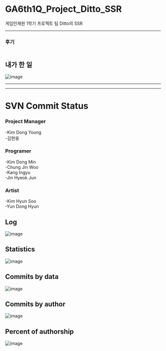 # GA6th1Q_Project_Ditto_SSR
게임인재원 1학기 프로젝트 팀 Ditto의 SSR 

---

### 후기

```

```
## 내가 한 일
![image](https://github.com/ihaha424/GA6th1Q_Project_Ditto_SSR/assets/70957529/7d5139da-9028-40ae-8331-968b0fbadeb3)

---

---
# SVN Commit Status
### Project Manager
-Kim Dong Young  
-김현웅
### Programer
-Kim Dong Min  
-Chung Jin Woo  
-Kang Ingyu  
-Jin Hyeok Jun
### Artist
-Kim Hyun Soo  
-Yun Dong Hyun


## Log
![image](https://github.com/ihaha424/GA6th1Q_Project_Ditto_SSR/assets/70957529/0b9f104d-cb44-4f70-bbf2-316ad38d76e4)
## Statistics
![image](https://github.com/ihaha424/GA6th1Q_Project_Ditto_SSR/assets/70957529/7177ebe6-5df6-4f20-9a4f-d4ddda705cfc)
## Commits by data
![image](https://github.com/ihaha424/GA6th1Q_Project_Ditto_SSR/assets/70957529/abf515d3-a8b1-4ea3-b251-df18bffdb4d2)
## Commits by author
![image](https://github.com/ihaha424/GA6th1Q_Project_Ditto_SSR/assets/70957529/3b6335be-5c37-493e-bcf6-cc740b322016)
## Percent of authorship
![image](https://github.com/ihaha424/GA6th1Q_Project_Ditto_SSR/assets/70957529/f702f098-6068-4eab-bcee-00a71f238bc3)
